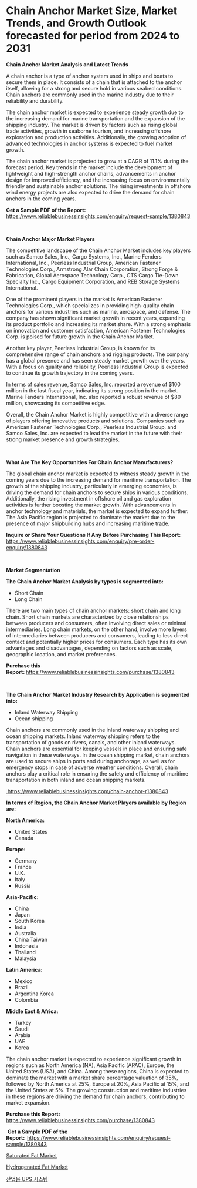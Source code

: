 <p><h1>Chain Anchor Market Size, Market Trends, and Growth Outlook forecasted for period from 2024 to 2031</h1></p><p><strong>Chain Anchor Market Analysis and Latest Trends</strong></p>
<p><p>A chain anchor is a type of anchor system used in ships and boats to secure them in place. It consists of a chain that is attached to the anchor itself, allowing for a strong and secure hold in various seabed conditions. Chain anchors are commonly used in the marine industry due to their reliability and durability.</p><p>The chain anchor market is expected to experience steady growth due to the increasing demand for marine transportation and the expansion of the shipping industry. The market is driven by factors such as rising global trade activities, growth in seaborne tourism, and increasing offshore exploration and production activities. Additionally, the growing adoption of advanced technologies in anchor systems is expected to fuel market growth.</p><p>The chain anchor market is projected to grow at a CAGR of 11.1% during the forecast period. Key trends in the market include the development of lightweight and high-strength anchor chains, advancements in anchor design for improved efficiency, and the increasing focus on environmentally friendly and sustainable anchor solutions. The rising investments in offshore wind energy projects are also expected to drive the demand for chain anchors in the coming years.</p></p>
<p><strong>Get a Sample PDF of the Report:&nbsp;</strong> <a href="https://www.reliablebusinessinsights.com/enquiry/request-sample/1380843">https://www.reliablebusinessinsights.com/enquiry/request-sample/1380843</a></p>
<p>&nbsp;</p>
<p><strong>Chain Anchor Major Market Players</strong></p>
<p><p>The competitive landscape of the Chain Anchor Market includes key players such as Samco Sales, Inc., Cargo Systems, Inc., Marine Fenders International, Inc., Peerless Industrial Group, American Fastener Technologies Corp., Armstrong Alar Chain Corporation, Strong Forge & Fabrication, Global Aerospace Technology Corp., CTS Cargo Tie-Down Specialty Inc., Cargo Equipment Corporation, and REB Storage Systems International.</p><p>One of the prominent players in the market is American Fastener Technologies Corp., which specializes in providing high-quality chain anchors for various industries such as marine, aerospace, and defense. The company has shown significant market growth in recent years, expanding its product portfolio and increasing its market share. With a strong emphasis on innovation and customer satisfaction, American Fastener Technologies Corp. is poised for future growth in the Chain Anchor Market.</p><p>Another key player, Peerless Industrial Group, is known for its comprehensive range of chain anchors and rigging products. The company has a global presence and has seen steady market growth over the years. With a focus on quality and reliability, Peerless Industrial Group is expected to continue its growth trajectory in the coming years.</p><p>In terms of sales revenue, Samco Sales, Inc. reported a revenue of $100 million in the last fiscal year, indicating its strong position in the market. Marine Fenders International, Inc. also reported a robust revenue of $80 million, showcasing its competitive edge.</p><p>Overall, the Chain Anchor Market is highly competitive with a diverse range of players offering innovative products and solutions. Companies such as American Fastener Technologies Corp., Peerless Industrial Group, and Samco Sales, Inc. are expected to lead the market in the future with their strong market presence and growth strategies.</p></p>
<p>&nbsp;</p>
<p><strong>What Are The Key Opportunities For Chain Anchor Manufacturers?</strong></p>
<p><p>The global chain anchor market is expected to witness steady growth in the coming years due to the increasing demand for maritime transportation. The growth of the shipping industry, particularly in emerging economies, is driving the demand for chain anchors to secure ships in various conditions. Additionally, the rising investment in offshore oil and gas exploration activities is further boosting the market growth. With advancements in anchor technology and materials, the market is expected to expand further. The Asia Pacific region is projected to dominate the market due to the presence of major shipbuilding hubs and increasing maritime trade.</p></p>
<p><strong>Inquire or Share Your Questions If Any Before Purchasing This Report:</strong> <a href="https://www.reliablebusinessinsights.com/enquiry/pre-order-enquiry/1380843">https://www.reliablebusinessinsights.com/enquiry/pre-order-enquiry/1380843</a></p>
<p>&nbsp;</p>
<p><strong>Market Segmentation</strong></p>
<p><strong>The Chain Anchor Market Analysis by types is segmented into:</strong></p>
<p><ul><li>Short Chain</li><li>Long Chain</li></ul></p>
<p><p>There are two main types of chain anchor markets: short chain and long chain. Short chain markets are characterized by close relationships between producers and consumers, often involving direct sales or minimal intermediaries. Long chain markets, on the other hand, involve more layers of intermediaries between producers and consumers, leading to less direct contact and potentially higher prices for consumers. Each type has its own advantages and disadvantages, depending on factors such as scale, geographic location, and market preferences.</p></p>
<p><strong>Purchase this Report:&nbsp;</strong><a href="https://www.reliablebusinessinsights.com/purchase/1380843">https://www.reliablebusinessinsights.com/purchase/1380843</a></p>
<p>&nbsp;</p>
<p><strong>The Chain Anchor Market Industry Research by Application is segmented into:</strong></p>
<p><ul><li>Inland Waterway Shipping</li><li>Ocean shipping</li></ul></p>
<p><p>Chain anchors are commonly used in the inland waterway shipping and ocean shipping markets. Inland waterway shipping refers to the transportation of goods on rivers, canals, and other inland waterways. Chain anchors are essential for keeping vessels in place and ensuring safe navigation in these waterways. In the ocean shipping market, chain anchors are used to secure ships in ports and during anchorage, as well as for emergency stops in case of adverse weather conditions. Overall, chain anchors play a critical role in ensuring the safety and efficiency of maritime transportation in both inland and ocean shipping markets.</p></p>
<p><a href="https://www.reliablebusinessinsights.com/chain-anchor-r1380843">&nbsp;https://www.reliablebusinessinsights.com/chain-anchor-r1380843</a></p>
<p><strong>In terms of Region, the Chain Anchor Market Players available by Region are:</strong></p>
<p>
    <p> <strong> North America: </strong>
        <ul>
            <li>United States</li>
            <li>Canada</li>
        </ul>
        </p> 
    <p> <strong> Europe: </strong>
        <ul>
            <li>Germany</li>
            <li>France</li>
            <li>U.K.</li>
            <li>Italy</li>
            <li>Russia</li>
        </ul>
        </p> 
    <p> <strong> Asia-Pacific: </strong>
        <ul>
            <li>China</li>
            <li>Japan</li>
            <li>South Korea</li>
            <li>India</li>
            <li>Australia</li>
            <li>China Taiwan</li>
            <li>Indonesia</li>
            <li>Thailand</li>
            <li>Malaysia</li>
        </ul>
        </p> 
    <p> <strong> Latin America: </strong>
        <ul>
            <li>Mexico</li>
            <li>Brazil</li>
            <li>Argentina Korea</li>
            <li>Colombia</li>
        </ul>
        </p> 
    <p> <strong> Middle East & Africa: </strong>
        <ul>
            <li>Turkey</li>
            <li>Saudi</li>
            <li>Arabia</li>
            <li>UAE</li>
            <li>Korea</li>
        </ul>
    </p>
    </p>
<p><p>The chain anchor market is expected to experience significant growth in regions such as North America (NA), Asia Pacific (APAC), Europe, the United States (USA), and China. Among these regions, China is expected to dominate the market with a market share percentage valuation of 35%, followed by North America at 25%, Europe at 20%, Asia Pacific at 15%, and the United States at 5%. The growing construction and maritime industries in these regions are driving the demand for chain anchors, contributing to market expansion.</p></p>
<p><strong>Purchase this Report: </strong><a href="https://www.reliablebusinessinsights.com/purchase/1380843">https://www.reliablebusinessinsights.com/purchase/1380843</a></p>
<p>&nbsp;<strong>Get a Sample PDF of the Report:&nbsp;&nbsp;</strong><a href="https://www.reliablebusinessinsights.com/enquiry/request-sample/1380843">https://www.reliablebusinessinsights.com/enquiry/request-sample/1380843</a></p>
<p><strong></strong></p>
<p><p><a href="https://github.com/mahnoor2003/Market-Research-Report-List-5/blob/main/saturated-fat-market.md">Saturated Fat Market</a></p><p><a href="https://github.com/juancolorado15/Market-Research-Report-List-3/blob/main/hydrogenated-fat-market.md">Hydrogenated Fat Market</a></p><p><a href="https://github.com/novabrown3/Market-Research-Report-List-2/blob/main/2329519164418.md">산업용 UPS 시스템</a></p></p>